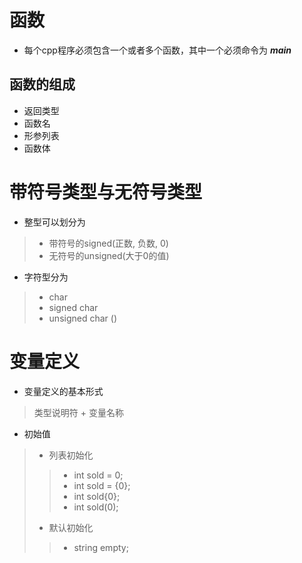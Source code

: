 # 函数
- 每个cpp程序必须包含一个或者多个函数，其中一个必须命令为 ***main***
## 函数的组成
- 返回类型
- 函数名
- 形参列表
- 函数体
# 带符号类型与无符号类型
- 整型可以划分为
> - 带符号的signed(正数, 负数, 0)
> - 无符号的unsigned(大于0的值)

- 字符型分为
> - char
> - signed char
> - unsigned char ()

# 变量定义
- 变量定义的基本形式
> 类型说明符 + 变量名称

- 初始值
> - 列表初始化
>> - int sold = 0;
>> - int sold = {0};
>> - int sold{0};
>> - int sold(0);
> - 默认初始化
>> - string empty;